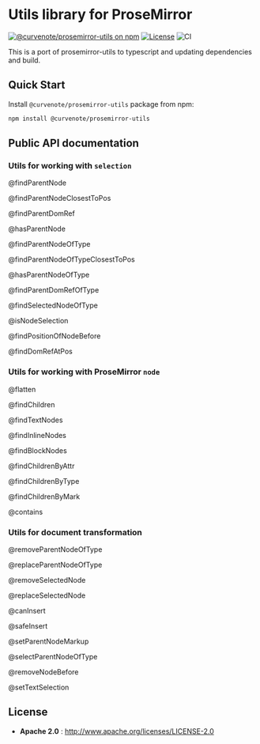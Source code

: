 # Utils library for ProseMirror

[![@curvenote/prosemirror-utils on npm](https://img.shields.io/npm/v/@curvenote/prosemirror-utils.svg)](https://www.npmjs.com/package/@curvenote/prosemirror-utils)
[![License](https://img.shields.io/npm/l/@curvenote/prosemirror-utils.svg?style=flat-square)](http://www.apache.org/licenses/LICENSE-2.0)
![CI](https://github.com/curvenote/@curvenote/prosemirror-utils/workflows/CI/badge.svg)

This is a port of prosemirror-utils to typescript and updating dependencies and build.

## Quick Start

Install `@curvenote/prosemirror-utils` package from npm:

```sh
npm install @curvenote/prosemirror-utils
```

## Public API documentation

### Utils for working with `selection`

@findParentNode

@findParentNodeClosestToPos

@findParentDomRef

@hasParentNode

@findParentNodeOfType

@findParentNodeOfTypeClosestToPos

@hasParentNodeOfType

@findParentDomRefOfType

@findSelectedNodeOfType

@isNodeSelection

@findPositionOfNodeBefore

@findDomRefAtPos

### Utils for working with ProseMirror `node`

@flatten

@findChildren

@findTextNodes

@findInlineNodes

@findBlockNodes

@findChildrenByAttr

@findChildrenByType

@findChildrenByMark

@contains

### Utils for document transformation

@removeParentNodeOfType

@replaceParentNodeOfType

@removeSelectedNode

@replaceSelectedNode

@canInsert

@safeInsert

@setParentNodeMarkup

@selectParentNodeOfType

@removeNodeBefore

@setTextSelection

## License

- **Apache 2.0** : http://www.apache.org/licenses/LICENSE-2.0

